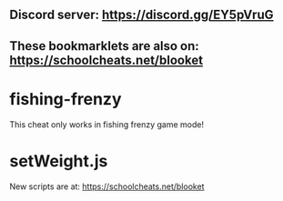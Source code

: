 ## **Discord server: https://discord.gg/EY5pVruG**

## **These bookmarklets are also on: https://schoolcheats.net/blooket**

# fishing-frenzy

This cheat only works in fishing frenzy game mode!

# setWeight.js

New scripts are at:
https://schoolcheats.net/blooket
